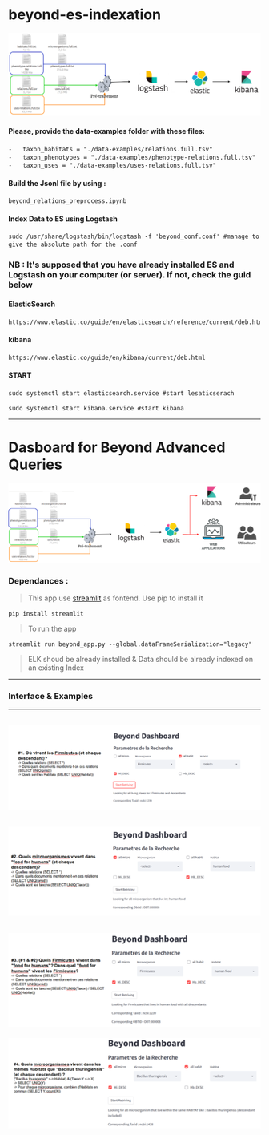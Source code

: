 # beyond-es-indexation
![alt tag](./img/beyond.png)

#### Please, provide the data-examples folder with these files: 

```
-   taxon_habitats = "./data-examples/relations.full.tsv"
-   taxon_phenotypes = "./data-examples/phenotype-relations.full.tsv"
-   taxon_uses = "./data-examples/uses-relations.full.tsv"
```
#### Build the Jsonl file by using :

```
beyond_relations_preprocess.ipynb
```
#### Index Data to ES using Logstash

```
sudo /usr/share/logstash/bin/logstash -f 'beyond_conf.conf' #manage to give the absolute path for the .conf
```

### NB : It's supposed that you have already installed ES and Logstash on your computer (or server). If not, check the guid below

#### ElasticSearch

```
https://www.elastic.co/guide/en/elasticsearch/reference/current/deb.html
```

#### kibana

```
https://www.elastic.co/guide/en/kibana/current/deb.html
```

#### START

```
sudo systemctl start elasticsearch.service #start lesaticserach
```

```
sudo systemctl start kibana.service #start kibana
```
------------------------------------------------------------------------------


# Dasboard for Beyond Advanced Queries
![alt tag](./img/queries.png)

### Dependances : 

> This app use [streamlit](https://docs.streamlit.io/library/get-started/installation) as fontend. Use pip to install it

```
pip install streamlit
```

> To run the app

```
streamlit run beyond_app.py --global.dataFrameSerialization="legacy"
```

> ELK shoud be already installed & Data should be already indexed on an existing Index
---

### Interface & Examples
---

![alt tag](./img/q1.png)
---

![alt tag](./img/q2.png)
---

![alt tag](./img/q3.png)
---

![alt tag](./img/q4.png)
